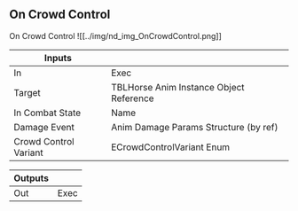 ## On Crowd Control
On Crowd Control
![[../img/nd_img_OnCrowdControl.png]]

|Inputs||
|--|--|
| In | Exec |
| Target | TBLHorse Anim Instance Object Reference |
| In Combat State | Name |
| Damage Event | Anim Damage Params Structure (by ref) |
| Crowd Control Variant | ECrowdControlVariant Enum |

|Outputs||
|--|--|
| Out | Exec |
